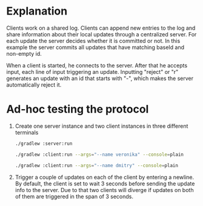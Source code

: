 # Explanation

Clients work on a shared log. Clients can append new entries to the log and share information
about their local updates through a centralized server. For each update the server decides whether 
it is committed or not. In this example the server commits all updates 
that have matching baseId and non-empty id.

When a client is started, he connects to the server. After that he accepts input, 
each line of input triggering an update. Inputting "reject" or "r" generates an update with 
an id that starts with "-", which makes the server automatically reject it.


# Ad-hoc testing the protocol

1. Create one server instance and two client instances in three different terminals

    ```bash
    ./gradlew :server:run
    ```
    ```bash
    ./gradlew :client:run --args="--name veronika" --console=plain
    ```
    ```bash
    ./gradlew :client:run --args="--name dmitry" --console=plain
    ```

2. Trigger a couple of updates on each of the client by entering a newline. By default, the client
is set to wait 3 seconds before sending the update info to the server. Due to that two clients will
diverge if updates on both of them are triggered in the span of 3 seconds.
